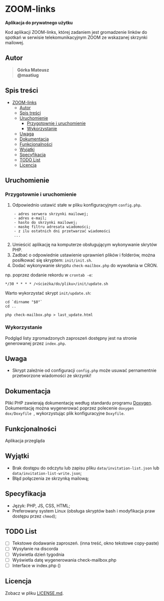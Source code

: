 # ZOOM-links

**Aplikacja do prywatnego użytku**

Kod aplikacji ZOOM-links, której zadaniem jest gromadzenie linków do spotkań w serwisie telekomunikacyjnym ZOOM ze wskazanej skrzynki mailowej.

<!-- [English README version](README.eng.md) -->

## Autor
>   **Górka Mateusz**\
>   **@maatiug**

## Spis treści
- [ZOOM-links](#zoom-links)
	- [Autor](#autor)
	- [Spis treści](#spis-treści)
	- [Uruchomienie](#uruchomienie)
		- [Przygotownie i uruchomienie](#przygotownie-i-uruchomienie)
		- [Wykorzystanie](#wykorzystanie)
	- [Uwaga](#uwaga)
	- [Dokumentacja](#dokumentacja)
	- [Funkcjonalności](#funkcjonalności)
	- [Wyjątki](#wyjątki)
	- [Specyfikacja](#specyfikacja)
	- [TODO List](#todo-list)
	- [Licencja](#licencja)

## Uruchomienie
### Przygotownie i uruchomienie
1. Odpowiednio ustawić stałe w pliku konfiguracyjnym `config.php`.
```
	- adres serwera skrzynki mailowej;
	- adres e-mail;
	- hasło do skrzynki mailowej;
	- maskę filtru adresata wiadomości;
	- z ilu ostatnich dni przetwarzać wiadomości
	...
```
2. Umieścić aplikację na komputerze obsługującym wykonywanie skrytów PHP.
3. Zadbać o odpowiednie ustawienie uprawnień plików i folderów, można posiłkować się skryptem: `init/init.sh`.
4. Dodać wykonywanie skryptu `check-mailbox.php` do wywołania w CRON.

np. poprzez dodanie rekordu w `crontab -e`:
```
*/30 * * * * /<ścieżka/do/pliku>/init/update.sh
```

Warto wykorzystać skrypt `init/update.sh`:
```
cd `dirname "$0"`
cd ..

php check-mailbox.php > last_update.html
```

### Wykorzystanie
Podgląd listy zgromadzonych zaproszeń dostępny jest na stronie generowanej przez `index.php`.

## Uwaga
- Skrypt zależnie od configuracji `config.php` może usuwać pernamentnie przetworzone wiadomości ze skrzynki!

## Dokumentacja
Pliki PHP zawierają dokumentację według standardu programu [Doxygen](http://doxygen.nl/).
Dokumentację można wygenerować poprzez polecenie `doxygen dox/Doxyfile `, wykorzystując plik konfiguracyjne `Doxyfile`.

## Funkcjonalności
Aplikacja przegląda

## Wyjątki
- Brak dostępu do odczytu lub zapisu pliku `data/invitation-list.json` lub `data/invitation-list-write.json`;
- Błąd połączenia ze skrzynką mailową;

## Specyfikacja
- Język: PHP, JS, CSS, HTML;
- Preferowany system Linux (obsługa skryptów bash i modyfikacja praw dostępu przez `chmod`);

## TODO List
- [ ] Tekstowe dodawanie zaproszeń. (inna treść, okno tekstowe copy-paste)
- [ ] Wysyłanie na discorda
- [ ] Wyświetla dzień tygodnia
- [ ] Wyświetla datę wygenerowania check-mailbox.php
- [ ] Interface w index.php ()

## Licencja
Zobacz w pliku [LICENSE.md](LICENSE.md).
